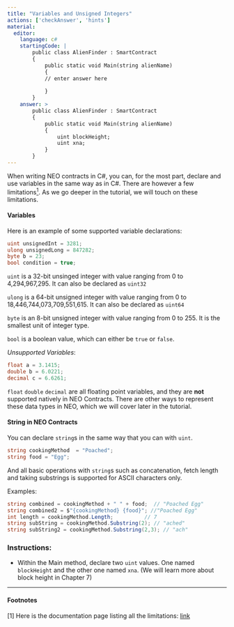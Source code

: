 ```yaml
---
title: "Variables and Unsigned Integers"
actions: ['checkAnswer', 'hints']
material: 
  editor:
    language: c#
    startingCode: |
        public class AlienFinder : SmartContract
        {
            public static void Main(string alienName)
            {
            // enter answer here
            
            }
        }
    answer: > 
        public class AlienFinder : SmartContract
        {
            public static void Main(string alienName)
            {
                uint blockHeight;
                uint xna; 
            }
        }
---
```



When writing NEO contracts in C#, you can, for the most part, declare and use variables in the same way as in C#. There are however a few limitations[<sup>1</sup>](#1). As we go deeper in the tutorial, we will touch on these limitations. 

#### Variables

Here is an example of some supported variable declarations: 

```c#
uint unsignedInt = 3281;
ulong unsignedLong = 847282; 
byte b = 23; 
bool condition = true; 
```

`uint` is a 32-bit unsinged integer with value ranging from 0 to 4,294,967,295. It can also be declared as `uint32`

`ulong` is a 64-bit unsigned integer with value ranging from 0 to 18,446,744,073,709,551,615. It can also be declared as `uint64`

`byte` is an 8-bit unsigned integer with value ranging from 0 to 255. It is the smallest unit of integer type. 

`bool` is a boolean value, which can either be `true` or `false`. 


*Unsupported Variables*: 

```c#
float a = 3.1415;
double b = 6.0221;
decimal c = 6.6261; 
```
`float` `double` `decimal` are all floating point variables, and they are **not** supported natively in NEO Contracts. There are other ways to represent these data types in NEO, which we will cover later in the tutorial. 


#### String in NEO Contracts

You can declare `string`s in the same way that you can with `uint`. 

```c#
string cookingMethod  = "Poached"; 
string food = "Egg"; 
```

And all basic operations with `string`s such as concatenation, fetch length and taking substrings is supported for ASCII characters only. 

Examples: 

```c#
string combined = cookingMethod + " " + food;  // "Poached Egg"
string combined2 = $"{cookingMethod} {food}"; //"Poached Egg"
int length = cookingMethod.Length;          // 7
string subString = cookingMethod.Substring(2); // "ached"
string subString2 = cookingMethod.Substring(2,3); // "ach"
```

### Instructions: 

- Within the Main method, declare two `uint` values. One named `blockHeight` and the other one named `xna`. (We will learn more about block height in Chapter 7)

---
#### Footnotes

<a class="anchor" id="1"></a>
[1] Here is the documentation page listing all the limitations: [link](https://docs.neo.org/docs/en-us/sc/write/limitation.html)
